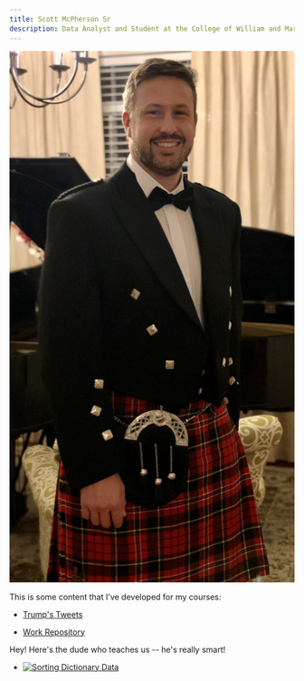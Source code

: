 ```yaml
---
title: Scott McPherson Sr
description: Data Analyst and Student at the College of William and Mary
---
```

![Formal Photo](/pics/Formal.JPG)

This is some content that I've developed for my courses:

 - [Trump's Tweets](/trumpstweets/index.md)

 - [Work Repository](https://github.com/swmcpherson19/Work)

Hey!  Here's the dude who teaches us -- he's really smart!
 - [![Sorting Dictionary Data](https://img.youtube.com/vi/C3VJlPly_vs/0.jpg)](https://www.youtube.com/watch?v=C3VJlPly_vs)
